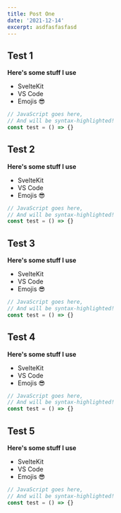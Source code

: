 ```yaml
---
title: Post One
date: '2021-12-14'
excerpt: asdfasfasfasd
---
```


## Test 1

**Here's some stuff I use**

- SvelteKit
- VS Code
- Emojis 😎

```js
// JavaScript goes here,
// And will be syntax-highlighted!
const test = () => {}
```

## Test 2

**Here's some stuff I use**

- SvelteKit
- VS Code
- Emojis 😎

```js
// JavaScript goes here,
// And will be syntax-highlighted!
const test = () => {}
```

## Test 3

**Here's some stuff I use**

- SvelteKit
- VS Code
- Emojis 😎

```js
// JavaScript goes here,
// And will be syntax-highlighted!
const test = () => {}
```

## Test 4

**Here's some stuff I use**

- SvelteKit
- VS Code
- Emojis 😎

```js
// JavaScript goes here,
// And will be syntax-highlighted!
const test = () => {}
```

## Test 5

**Here's some stuff I use**

- SvelteKit
- VS Code
- Emojis 😎

```js
// JavaScript goes here,
// And will be syntax-highlighted!
const test = () => {}
```


